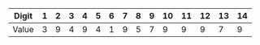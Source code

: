 | Digit | 1  | 2  | 3  | 4  | 5  |  6 |  7 |  8 |  9 | 10 | 11 | 12 | 13 | 14 |
|-------|----|----|----|----|----|----|----|----|----|----|----|----|----|----|
| Value | 3  |  9 |  4 |  9 |  4 |  1 |  9 |  5 |  7 |  9 |  9 |  9 |  7 |  9 |
